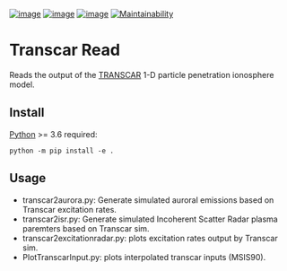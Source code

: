 [![image](https://travis-ci.org/scivision/transcarread.svg?branch=master)](https://travis-ci.org/scivision/transcarread)
[![image](https://coveralls.io/repos/github/scivision/transcarread/badge.svg?branch=master)](https://coveralls.io/github/scivision/transcarread?branch=master)
[![image](https://ci.appveyor.com/api/projects/status/um51akgrwe2uogla?svg=true)](https://ci.appveyor.com/project/scivision/transcarread)
[![Maintainability](https://api.codeclimate.com/v1/badges/67284a35127f7ea3beea/maintainability)](https://codeclimate.com/github/scivision/transcarread/maintainability)

# Transcar Read


Reads the output of the
[TRANSCAR](https://github.com/scivision/transcar) 1-D particle
penetration ionosphere model.

## Install

[Python](https://conda.io/miniconda.html) \>= 3.6 required:

    python -m pip install -e .

## Usage

-   transcar2aurora.py: Generate simulated auroral emissions based on
    Transcar excitation rates.
-   transcar2isr.py: Generate simulated Incoherent Scatter Radar plasma
    paremters based on Transcar sim.
-   transcar2excitationradar.py: plots excitation rates output by
    Transcar sim.
-   PlotTranscarInput.py: plots interpolated transcar inputs (MSIS90).
